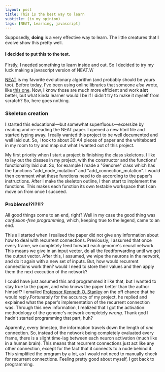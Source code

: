 ```yaml
---
layout: post
title: This is the best way to learn
subtitle: (in my opinion)
tags: [NEAT, Learning, javascript]
---
```


Supposedly, __doing__ is a very effective way to learn. The little creatures that I evolve show this pretty well.
#### I decided to put this to the test.

Firstly, I needed something to learn inside and out. So I decided to try my luck making a javascript version of NEAT.W

[NEAT](http://nn.cs.utexas.edu/downloads/papers/stanley.ec02.pdf) is my favorite evolutionary algorithm (and probably should be yours too). Before today, I've been using online libraries that someone _else_ wrote, like [this one](https://github.com/wagenaartje/neataptic). Now, I know those are much more efficient and work **alot** better, but what kinda learner would I be if I didn't try to make it myself from scratch?
So, here goes nothing.

### Skeleton creation
I started this educational&mdash;but somewhat superfluous&mdash;excersize by reading and re-reading the NEAT paper. I opened a new html file and started typing away. I really wanted this project to be well documented and well laid out. So, I took to about 30 A4 pieces of paper and the whiteboard in my room to try and map out what I wanted out of this project.

My first priority when I start a project is finishing the class skeletons. I like to lay out the classes in my project, with the constructor and the functions' functionality laid out. So, for example I made a "Genome" class which has the functions "add_node_mutation" and "add_connection_mutation". I would then comment what these functions need to do according to the paper's instructions. After I make the skeleton outline, I then start to implement the functions. This makes each function its own testable workspace that I can move on from once I succeed.

### Problems!?!?!!?
All good things come to an end, right? Well in my case the good thing was _confusion-free programming_, which, keeping true to the legend, came to an end.

This all started when I realised the paper did not give any information about how to deal with recurrent connections. Previously, I assumed that once every frame, we completely feed forward each genome's neural network. This means we give in an input vector, do all the feedforwarding until we get the output vector. After this, I assumed, we wipe the neurons in the network, and do it again with a new set of inputs. But, how would recurrent connections work then? would I need to store their values and then apply them the next execution of the network? 

I could have just assumed this and programmed it like that, but I wanted to stay true to the paper, and who knows the paper better than the author himself? I emailed [Professor Kenneth O. Stanley](https://www.cs.ucf.edu/~kstanley/) on the off chance that he would reply.Fortunately for the accuracy of my project, he replied and explained what the paper's implementation of the recurrent connection was. Through this new information, I realized that I got the activation methodology of the genome's network completely _wrong_. Thank god I hadn't started programming that part, huh?

Aparently, every timestep, the information travels down the length of _one_ connection. So, instead of the network being completely evaluated every frame, there is a slight time-lag between each neuron activation (much like in a human brain). This means that recurrent connections just act like any other connection, except for the fact that it connects to a node behind it. This simplified the program by a lot, as I would not need to manually check for recurrent connections. Feeling pretty good about myself, I got back to programming. 









